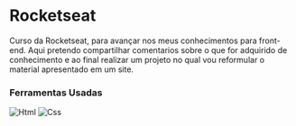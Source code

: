 # Rocketseat
Curso da Rocketseat, para avançar nos meus conhecimentos para front-end.
Aqui pretendo compartilhar comentarios sobre o que for adquirido de conhecimento e ao final realizar um projeto no qual vou reformular o material apresentado em um site. 



### **Ferramentas Usadas**
<img src="https://img.shields.io/badge/HTML5-E34F26?style=for-the-badge&logo=html5&logoColor=white" alt="Html">  <img src="https://img.shields.io/badge/CSS3-1572B6?style=for-the-badge&logo=css3&logoColor=white" alt="Css">



